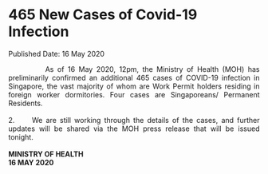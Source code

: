 <html>
    <meta http-equiv="Content-Type" content="text/html; charset=utf-8"/>
    <meta charset="utf-8"/>
    <title>465 New Cases of Covid-19 Infection</title>
    <body><h1>465 New Cases of Covid-19 Infection</h1>
    <p>Published Date: 16 May 2020</p> <p style="text-align: justify;">&nbsp; &nbsp; &nbsp; &nbsp; &nbsp; As of 16 May 2020, 12pm, the Ministry of Health (MOH) has preliminarily confirmed an additional 465 cases of COVID-19 infection in Singapore, the vast majority of whom are Work Permit holders residing in foreign worker dormitories. Four cases are Singaporeans/ Permanent Residents.&nbsp;<br><br>2.&nbsp; &nbsp; &nbsp;We are still working through the details of the cases, and further updates will be shared via the MOH press release that will be issued tonight.&nbsp;<br><br><strong>MINISTRY OF HEALTH<br>16 MAY 2020</strong><br></p><div><br></div></body>
</html>